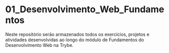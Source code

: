 # 01_Desenvolvimento_Web_Fundamentos

Neste repositório serão armazenados todos os exercícios, projetos e atividades desenvolvidas ao longo do módulo de Fundamentos do Desenvolvimento Web na Trybe.
